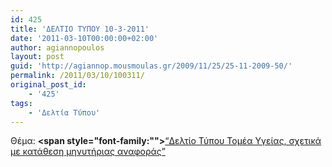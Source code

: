 ```yaml
---
id: 425
title: 'ΔΕΛΤΙΟ ΤΥΠΟΥ 10-3-2011'
date: '2011-03-10T00:00:00+02:00'
author: agiannopoulos
layout: post
guid: 'http://agiannop.mousmoulas.gr/2009/11/25/25-11-2009-50/'
permalink: /2011/03/10/100311/
original_post_id:
    - '425'
tags:
    - 'Δελτία Τύπου'
---
```


Θέμα: **<span style="font-family:""></span>**[“Δελτίο Τύπου Τομέα Υγείας, σχετικά με κατάθεση μηνυτήριας αναφοράς” ](/wp-content/uploads/2009/11/10032011_dt_gia_mynitiria_anafora.pdf)